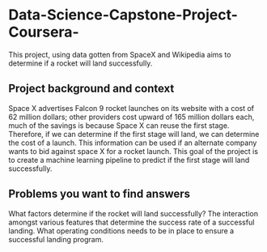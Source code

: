 # Data-Science-Capstone-Project-Coursera-
This project, using data gotten from SpaceX and Wikipedia aims to determine if a rocket will land successfully. 

## Project background and context
Space X advertises Falcon 9 rocket launches on its website with a cost of 62 million dollars; other providers cost upward of 165 million dollars each, much of the savings is because Space X can reuse the first stage. Therefore, if we can determine if the first stage will land, we can determine the cost of a launch. This information can be used if an alternate company wants to bid against space X for a rocket launch. This goal of the project is to create a machine learning pipeline to predict if the first stage will land successfully.

## Problems you want to find answers
What factors determine if the rocket will land successfully?
The interaction amongst various features that determine the success rate of a successful landing.
What operating conditions needs to be in place to ensure a successful landing program.
